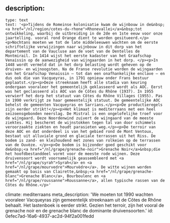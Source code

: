 description:
  -
    type: text
    text: '<p>Tijdens de Romeinse kolonisatie kwam de wijnbouw in de&nbsp;<a href="/nl/region/cotes-du-rhone">Rhonevallei</a>&nbsp;tot ontwikkeling, waarbij de uitbreiding in de 2de en 1ste eeuw voor onze jaartelling. vooral rond Orange dient te worden gesitueerd.</p><p>Nochtans moeten we tot de late middeleeuwen wachten om de eerste schriftelijke verwijzingen naar wijnbouw in dit dorp van het departement van de Vaucluse aan de voet van de Dentelles de Montmirail. In 1414 wijst het eerste kadaster van het Graafschap Venaissin op de aanwezigheid van wijngaarden in het dorp. </p><p>In 1448 wordt vermeld dat in het dorp belasting wordt geheven op de druiven- en wijnoogsten. Na de Franse revolutie worden de wijngaarden van het Graafschap Venaissin – tot dan een onafhankelijke enclave – en dus ook die van Vacqueyras, in 1791 opnieuw onder Frans bestuur geplaatst.</p><p>Deze streeknaam heeft alle stadia van keuring ondergaan vooraleer het gemeentelijk geklasseerd wordt als AOC. Eerst was het geclasseerd als AOC van de Côtes du Rhône (1937). In 1955 verwierf het dorp het statuut van Côtes du Rhône Villages (1955). Pas in 1990 verkrijgt ze haar gemeentelijk statuut. De gemeentelijke AOC behelst de gemeenten Vacqueyras en Sarrians.</p><p>De productieregels zijn eerder strikt!</p><p>Het klimaat is mediterraans met een heel seizoensgebonden neerslag. De Mistral is een ongelofelijke troef voor de wijngaard. Deze Noordenwind zuivert de wijngaard van de meeste ziektes. Hij beschermt de wijnstokken tegen tal van door schimmels veroorzaakte ziekten en houdt parasieten weg.</p><p>De terroir van deze AOC en dat onderdeel is van het gebied rond de Mont Ventoux, bestaat uit alluviale grond en glaciale terrassen uit het Riss. De bodem is zand- en kleihoudend met zones van rolkeien op de terrassen van de Ouvèze. </p><p>De bodem is bijzonder goed geschikt voor de&nbsp;<a href="/nl/grape/grenache-noir">Grenache Noir</a>&nbsp;die het hoofdbestanddeel vormt voor de meeste rode wijnen. Deze druivensoort wordt voornamelijk geassembleerd met <a href="/nl/grape/syrah">Syrah</a> en <a href="/nl/grape/mourvedre">Mourvèdre</a>. De witte wijnen worden gemaakt op basis van Clairette,&nbsp;<a href="/nl/grape/grenache-blanc">Grenache Blanc</a>, Bourboulenc en <a href="/nl/grape/roussanne">Roussanne</a>, allen typische rassen van de Côtes du Rhône.</p>'
climate: mediterraans
meta_description: 'We moeten tot 1990 wachten vooraleer Vacqueyras zijn gemeentelijk streeknaam uit de Côtes de Rhône behaalt. Het lastenboek is eerder strikt. Gezien het terroir, zijn het vooral de grenache noir en de grenache blanc de dominante druivensoorten.'
id: 0efec7ad-16a6-4937-ac2d-94f2a001fedd

